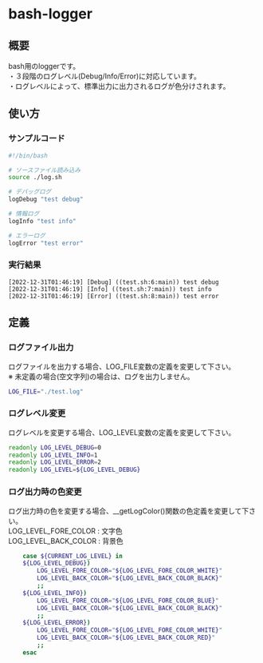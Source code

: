 # bash-logger

## 概要
bash用のloggerです。<br>
・３段階のログレベル(Debug/Info/Error)に対応しています。<br>
・ログレベルによって、標準出力に出力されるログが色分けされます。<br>

## 使い方
### サンプルコード

```bash
#!/bin/bash

# ソースファイル読み込み
source ./log.sh

# デバッグログ
logDebug "test debug"

# 情報ログ
logInfo "test info"

# エラーログ
logError "test error"
```

### 実行結果

```
[2022-12-31T01:46:19] [Debug] ((test.sh:6:main)) test debug
[2022-12-31T01:46:19] [Info] ((test.sh:7:main)) test info
[2022-12-31T01:46:19] [Error] ((test.sh:8:main)) test error
```

## 定義
### ログファイル出力
ログファイルを出力する場合、LOG_FILE変数の定義を変更して下さい。<br>
※ 未定義の場合(空文字列)の場合は、ログを出力しません。<br>

```bash
LOG_FILE="./test.log"
```

### ログレベル変更
ログレベルを変更する場合、LOG_LEVEL変数の定義を変更して下さい。<br>

```bash
readonly LOG_LEVEL_DEBUG=0
readonly LOG_LEVEL_INFO=1
readonly LOG_LEVEL_ERROR=2
readonly LOG_LEVEL=${LOG_LEVEL_DEBUG}
```

### ログ出力時の色変更
ログ出力時の色を変更する場合、__getLogColor()関数の色定義を変更して下さい。<br>
LOG_LEVEL_FORE_COLOR : 文字色<br>
LOG_LEVEL_BACK_COLOR : 背景色<br>


```bash
    case ${CURRENT_LOG_LEVEL} in
    ${LOG_LEVEL_DEBUG}) 
        LOG_LEVEL_FORE_COLOR="${LOG_LEVEL_FORE_COLOR_WHITE}"
        LOG_LEVEL_BACK_COLOR="${LOG_LEVEL_BACK_COLOR_BLACK}"
        ;;
    ${LOG_LEVEL_INFO}) 
        LOG_LEVEL_FORE_COLOR="${LOG_LEVEL_FORE_COLOR_BLUE}"
        LOG_LEVEL_BACK_COLOR="${LOG_LEVEL_BACK_COLOR_BLACK}"
        ;;
    ${LOG_LEVEL_ERROR}) 
        LOG_LEVEL_FORE_COLOR="${LOG_LEVEL_FORE_COLOR_WHITE}"
        LOG_LEVEL_BACK_COLOR="${LOG_LEVEL_BACK_COLOR_RED}"
        ;;
    esac
```
